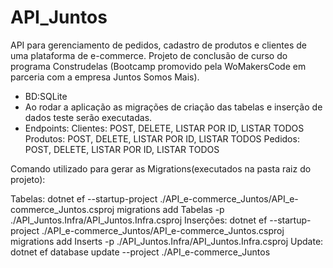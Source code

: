 # API_Juntos
API para gerenciamento de pedidos, cadastro de produtos e clientes de uma plataforma de e-commerce.
Projeto de conclusão de curso do programa Construdelas (Bootcamp promovido pela WoMakersCode em parceria com a empresa Juntos Somos Mais). 

- BD:SQLite
- Ao rodar a aplicação as migrações de criação das tabelas e inserção de dados teste serão executadas.
- Endpoints: 
           Clientes: POST, DELETE, LISTAR POR ID, LISTAR TODOS
           Produtos: POST, DELETE, LISTAR POR ID, LISTAR TODOS
           Pedidos: POST, DELETE, LISTAR POR ID, LISTAR TODOS


Comando utilizado para gerar as Migrations(executados na pasta raiz do projeto):

Tabelas: dotnet ef --startup-project ./API_e-commerce_Juntos/API_e-commerce_Juntos.csproj  migrations add Tabelas -p ./API_Juntos.Infra/API_Juntos.Infra.csproj
Inserções: dotnet ef --startup-project ./API_e-commerce_Juntos/API_e-commerce_Juntos.csproj  migrations add Inserts -p ./API_Juntos.Infra/API_Juntos.Infra.csproj
Update: dotnet ef database update --project ./API_e-commerce_Juntos 